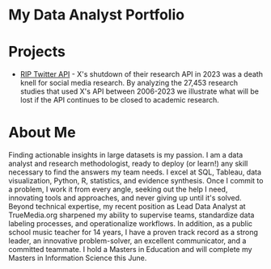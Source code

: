 # My Data Analyst Portfolio

# Projects
- [RIP Twitter API](https://github.com/ryanmurt/Twitter) - X's shutdown of their research API in 2023 was a death knell for social media research. By analyzing the 27,453 research studies that used X's API between 2006-2023 we illustrate what will be lost if the API continues to be closed to academic research.

# About Me
Finding actionable insights in large datasets is my passion. I am a data analyst and research methodologist, ready to deploy (or learn!) any skill necessary to find the answers my team needs. I excel at SQL, Tableau, data visualization, Python, R, statistics, and evidence synthesis. Once I commit to a problem, I work it from every angle, seeking out the help I need, innovating tools and approaches, and never giving up until it's solved. Beyond technical expertise, my recent position as Lead Data Analyst at TrueMedia.org sharpened my ability to supervise teams, standardize data labeling processes, and operationalize workflows. In addition, as a public school music teacher for 14 years, I have a proven track record as a strong leader, an innovative problem-solver, an excellent communicator, and a committed teammate. I hold a Masters in Education and will complete my Masters in Information Science this June.

